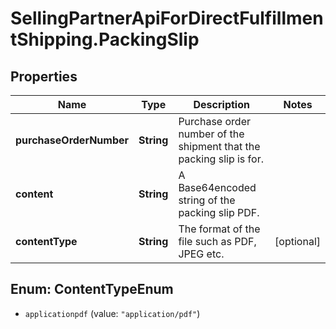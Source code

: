 # SellingPartnerApiForDirectFulfillmentShipping.PackingSlip

## Properties
Name | Type | Description | Notes
------------ | ------------- | ------------- | -------------
**purchaseOrderNumber** | **String** | Purchase order number of the shipment that the packing slip is for. | 
**content** | **String** | A Base64encoded string of the packing slip PDF. | 
**contentType** | **String** | The format of the file such as PDF, JPEG etc. | [optional] 


<a name="ContentTypeEnum"></a>
## Enum: ContentTypeEnum


* `applicationpdf` (value: `"application/pdf"`)





